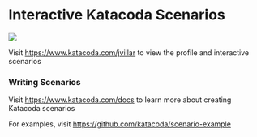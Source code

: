 # Interactive Katacoda Scenarios

[![](http://shields.katacoda.com/katacoda/jvillar/count.svg)](https://www.katacoda.com/jvillar "Get your profile on Katacoda.com")

Visit https://www.katacoda.com/jvillar to view the profile and interactive scenarios

### Writing Scenarios
Visit https://www.katacoda.com/docs to learn more about creating Katacoda scenarios

For examples, visit https://github.com/katacoda/scenario-example
